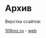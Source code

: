 # Архив

Верстка ссайтов:

[109roz.ru](/archive/109roz.ru) - [web](https://sv-m.github.io/archive/109roz.ru/)